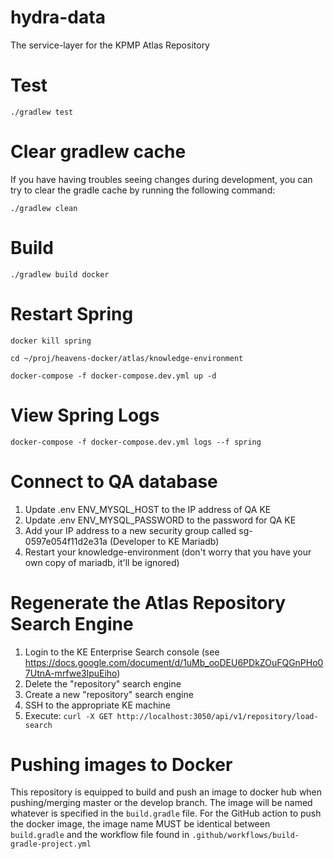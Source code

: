 # hydra-data
The service-layer for the KPMP Atlas Repository

# Test

`./gradlew test`

# Clear gradlew cache
If you have having troubles seeing changes during development, you can try to clear the gradle cache by running the following command:

`./gradlew clean`

# Build

`./gradlew build docker`

# Restart Spring

`docker kill spring`

`cd ~/proj/heavens-docker/atlas/knowledge-environment`

`docker-compose -f docker-compose.dev.yml up -d`

# View Spring Logs

`docker-compose -f docker-compose.dev.yml logs --f spring`

# Connect to QA database

1. Update .env ENV_MYSQL_HOST to the IP address of QA KE
2. Update .env ENV_MYSQL_PASSWORD to the password for QA KE
3. Add your IP address to a new security group called sg-0597e054f11d2e31a (Developer to KE Mariadb) 
4. Restart your knowledge-environment (don't worry that you have your own copy of mariadb, it'll be ignored)

# Regenerate the Atlas Repository Search Engine

1. Login to the KE Enterprise Search console (see https://docs.google.com/document/d/1uMb_ooDEU6PDkZOuFQGnPHo07UtnA-mrfwe3lpuEiho)
2. Delete the "repository" search engine
3. Create a new "repository" search engine
4. SSH to the appropriate KE machine
5. Execute:
    `curl -X GET http://localhost:3050/api/v1/repository/load-search`

# Pushing images to Docker
This repository is equipped to build and push an image to docker hub when pushing/merging master or the develop branch. The image will be named whatever is specified in the `build.gradle` file. For the GitHub action to push the docker image, the image name MUST be identical between `build.gradle` and the workflow file found in `.github/workflows/build-gradle-project.yml`
